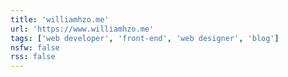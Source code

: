 ```yaml
---
title: 'williamhzo.me'
url: 'https://www.williamhzo.me'
tags: ['web developer', 'front-end', 'web designer', 'blog']
nsfw: false
rss: false
---
```

